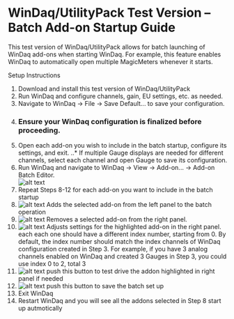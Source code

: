 # WinDaq/UtilityPack Test Version – Batch Add-on Startup Guide

This test version of WinDaq/UtilityPack allows for batch launching of WinDaq add-ons when starting WinDaq. For example, this feature enables WinDaq to automatically open multiple MagicMeters whenever it starts.

Setup Instructions 
1. Download and install this test version of WinDaq/UtilityPack
2. Run WinDaq and configure channels, gain, EU settings, etc. as needed.
3. Navigate to WinDaq → File → Save Default... to save your configuration.
4. ### Ensure your WinDaq configuration is finalized before proceeding.
5. Open each add-on you wish to include in the batch startup, configure its settings, and exit.
  ..* If multiple Gauge displays are needed for different channels, select each channel and open Gauge to save its configuration.
6. Run WinDaq and navigate to WinDaq → View → Add-on... → Add-on Batch Editor.<br/> 
![alt text](https://www.dataq.com/resources/images/addonbatch.png)
7. Repeat Steps 8-12 for each add-on you want to include in the batch startup
8. ![alt text](https://www.dataq.com/resources/images/add.BMP) Adds the selected add-on from the left panel to the batch operation
9. ![alt text](https://www.dataq.com/resources/images/minus.BMP) Removes a selected add-on from the right panel.
10. ![alt text](https://www.dataq.com/resources/images/config.bmp) Adjusts settings for the highlighted add-on in the right panel. each each one should have a different index number, starting from 0. By default, the index number should match the index channels of WinDaq configuration created in Step 3. For example, if you have 3 analog channels enabled on WinDaq and created 3 Gauges in Step 3, you could use index 0 to 2, total 3
11. ![alt text](https://www.dataq.com/resources/images/testdrive.bmp) push this button to test drive the addon highlighted in right panel if needed
12. ![alt text](https://www.dataq.com/resources/images/accept.bmp) push this button to save the batch set up
13. Exit WinDaq
14. Restart WinDaq and you will see all the addons selected in Step 8 start up autmotically

